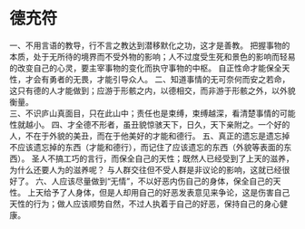 # 德充符 

一、不用言语的教导，行不言之教达到潜移默化之功，这才是善教。
把握事物的本质，处于无所待的境界而不受外物的影响；人不过度受生死和景色的影响而轻易的改变自己的心灵，要主宰事物的变化而执守事物的中枢。
自正性命才能保全天性，才会有勇者的无畏，才能引导众人。
二、知道事情的无可奈何而安之若命，这只有德的人才能做到；应游于形骸之内，以德相交，而非游于形骸之外，以外貌衡量。   
三、不识庐山真面目，只在此山中；责任也是束缚，束缚越深，看清楚事情的可能性就越小。
四、才全德不形者，虽丑貌惊骇天下，日久，天下亲附之。一个好的人，不在于外貌的美丑，而在于他美好的才能和德行。
五、真正的遗忘是遗忘掉不应该遗忘掉的东西（才能和德行），而记住了应该遗忘的东西（外貌等表面的东西）。
圣人不搞工巧的言行，而保全自己的天性；既然人已经受到了上天的滋养，为什么还要人为的滋养呢？
与人群交往但不受人群是非议论的影响，这就已经很好了。
六、人应该尽量做到“无情”，不以好恶内伤自己的身体，保全自己的天性。
上天给予了人身体，但是人却用自己的好恶发表意见来争论，这是伤害自己天性的行为；做人应该顺势自然，不过人执着于自己的好恶，保持自己的身心健康。